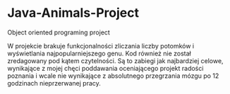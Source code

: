 # Java-Animals-Project
 Object oriented programing project
 
 W projekcie brakuje funkcjonalności zliczania liczby potomków i wyświetlania najpopularniejszego genu. Kod również nie został zredagowany pod kątem czytelności. Są to zabiegi jak najbardziej celowe, wynikające z mojej chęci poddawania oceniającego projekt radości poznania i wcale nie wynikające z absolutnego przegrzania mózgu po 12 godzinach nieprzerwanej pracy.

